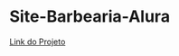 # Site-Barbearia-Alura


<a href="https://ricardoferreira93.github.io/Site-Barbearia-Alura/contato.html" target="_blank"> Link do Projeto</a>
